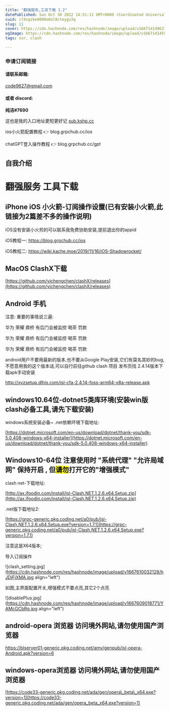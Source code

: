 ```yaml
---
title: "翻强服务,工具下载 1.2"
datePublished: Sun Oct 30 2022 14:51:11 GMT+0000 (Coordinated Universal Time)
cuid: cl9vgzke0000e0al8cteygv3q
slug: 11
cover: https://cdn.hashnode.com/res/hashnode/image/upload/v1667141496276/gpq35HfhE.png
ogImage: https://cdn.hashnode.com/res/hashnode/image/upload/v1667141455654/36Q20uiw9.png
tags: ssr, clash

---
```


### 申请订阅链接

#### 请联系邮箱:

code9627@gmail.com

#### 或者 discord:

**纯洁#7690**

这也是我的入口地址更短更好记 [sub.kshp.cc](http://sub.kshp.cc)

ios小火箭配置教程 👉 blog.grpchub.cc/ios

chatGPT登入操作教程 👉 blog.grpchub.cc/gpt

## **自我介绍**

# 翻强服务 工具下载

## iPhone iOS 小火箭-订阅操作设置(已有安装小火箭,此链接为2篇差不多的操作说明)

iOS没有安装小火煎的可以联系我免费协助安装,提前退出你的appid

iOS教程一: https://blog.grpchub.cc/ios

iOS教程二: https://wiki.kache.moe/2019/11/16/iOS-Shadowrocket/

## MacOS ClashX下载

[https://github.com/yichengchen/clashX/releases](https://github.com/yichengchen/clashX/releases)

## Android 手机

注意: 重要的事情说三遍:

华为 荣耀 鼎桥 有后门会被监控 喝茶 罚款

华为 荣耀 鼎桥 有后门会被监控 喝茶 罚款

华为 荣耀 鼎桥 有后门会被监控 喝茶 罚款

android用户不要用最新的版本,也不要从Google Play安装,它们有莫名其妙的bug,不愿意用我的这个版本话,可以自行前往github clash 项目 发布页找 2.4.14版本下载apk手动安装

http://xyzsetup.dlhis.com/isl-cfa-2.4.14-foss-arm64-v8a-release.apk

## windows10.64位-dotnet5类库环境(安装win版clash必备工具,请先下载安装)

windows系统安装必备~ .net依赖环境下载地址:

[https://dotnet.microsoft.com/en-us/download/dotnet/thank-you/sdk-5.0.408-windows-x64-installer](https://dotnet.microsoft.com/en-us/download/dotnet/thank-you/sdk-5.0.408-windows-x64-installer)

## Windows10-64位 注意使用时 "系统代理" "允许局域网" 保持开启 , 但<mark>请勿</mark>打开它的"增强模式"

clash net-下载地址:

[http://ax.ifoodin.com/install/isl-Clash.NET.1.2.6.x64.Setup.zip](http://ax.ifoodin.com/install/isl-Clash.NET.1.2.6.x64.Setup.zip)

.net版下载地址2:

[https://grpc-generic.pkg.coding.net/a0/pub/isl-Clash.NET.1.2.6.x64.Setup.exe?version=1.7.1](https://grpc-generic.pkg.coding.net/a0/pub/isl-Clash.NET.1.2.6.x64.Setup.exe?version=1.7.1)

注意这是X64版本;

导入订阅操作

![clash_setting.jpg](https://cdn.hashnode.com/res/hashnode/image/upload/v1667610032128/hJDjFjXMA.jpg align="left")

如图,主界面配置开关,增强模式不要点亮,其它2个点亮

![disablePlus.jpg](https://cdn.hashnode.com/res/hashnode/image/upload/v1667609018771/YAMcGCbRg.jpg align="left")

## android-opera 浏览器 访问境外网站,请勿使用国产浏览器

https://blserver01-generic.pkg.coding.net/amy/genpub/isl-opera-Android.apk?version=6

## windows-opera浏览器 访问境外网站,请勿使用国产浏览器

[https://code33-generic.pkg.coding.net/ada/gen/opera\_beta\_x64.exe?version=1](https://code33-generic.pkg.coding.net/ada/gen/opera_beta_x64.exe?version=1)